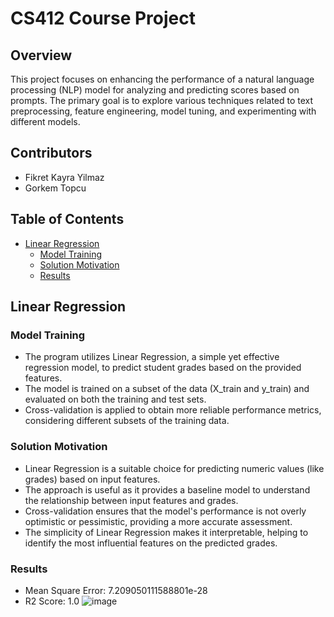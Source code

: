 # CS412 Course Project

## Overview

This project focuses on enhancing the performance of a natural language processing (NLP) model for analyzing and predicting scores based on prompts. The primary goal is to explore various techniques related to text preprocessing, feature engineering, model tuning, and experimenting with different models.

## Contributors
- Fikret Kayra Yilmaz
- Gorkem Topcu

## Table of Contents
- [Linear Regression](#linear-regression)
  - [Model Training](#model-training)
  - [Solution Motivation](#solution-motivation)
  - [Results](#results)

## Linear Regression

### Model Training
- The program utilizes Linear Regression, a simple yet effective regression model, to predict student grades based on the provided features.
- The model is trained on a subset of the data (X_train and y_train) and evaluated on both the training and test sets.
- Cross-validation is applied to obtain more reliable performance metrics, considering different subsets of the training data.

### Solution Motivation
- Linear Regression is a suitable choice for predicting numeric values (like grades) based on input features.
- The approach is useful as it provides a baseline model to understand the relationship between input features and grades.
- Cross-validation ensures that the model's performance is not overly optimistic or pessimistic, providing a more accurate assessment.
- The simplicity of Linear Regression makes it interpretable, helping to identify the most influential features on the predicted grades.

### Results
- Mean Square Error: 7.209050111588801e-28
- R2 Score: 1.0
![image](https://github.com/CZunal/CS412-Course-Project/assets/73399460/717978b1-62a7-48e5-964e-79d98e08e7a0)

